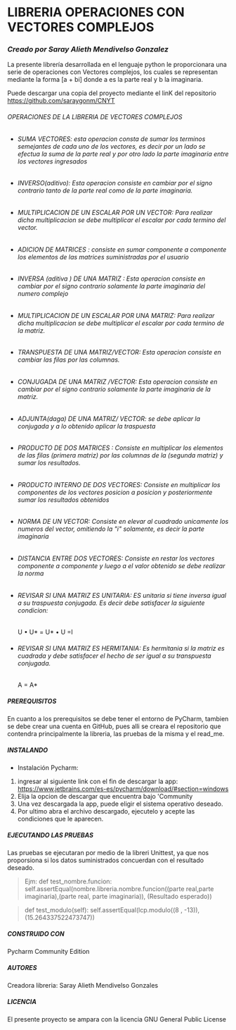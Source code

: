 # LIBRERIA OPERACIONES CON VECTORES COMPLEJOS 
### _Creado por Saray Alieth Mendivelso Gonzalez_
La presente librería desarrollada en el lenguaje python le proporcionara una serie de operaciones con Vectores complejos, los cuales se representan mediante la forma [a + bi] donde a es la parte real y b la imaginaria. 

Puede descargar una copia del proyecto mediante el linK del repositorio https://github.com/saraygonm/CNYT
###### OPERACIONES DE LA LIBRERIA DE VECTORES COMPLEJOS 
-  ###### SUMA VECTORES: esta operacion consta de sumar los terminos semejantes de cada uno de los vectores, es decir por un lado se efectua la suma de la parte real y por otro lado la parte imaginaria entre los vectores ingresados

-  ###### INVERSO(aditivo): Esta operacion consiste en cambiar por el signo contrario tanto de la parte real como de la parte imaginaria.
   
-  ###### MULTIPLICACION DE UN ESCALAR POR UN VECTOR: Para realizar dicha multiplicacion se debe multiplicar el escalar por cada termino del vector.
  
-  ###### ADICION DE MATRICES : consiste en sumar componente a componente los elementos de las matrices suministradas por el usuario
 
-  ###### INVERSA (aditiva ) DE UNA MATRIZ : Esta operacion consiste en cambiar por el signo contrario solamente la parte imaginaria del numero complejo 

-  ###### MULTIPLICACION DE UN ESCALAR POR UNA MATRIZ:  Para realizar dicha multiplicacion se debe multiplicar el escalar por cada termino de la matriz.
   
-  ###### TRANSPUESTA DE UNA MATRIZ/VECTOR: Esta operacion consiste en cambiar las filas por las columnas.
  

-  ###### CONJUGADA DE UNA MATRIZ /VECTOR: Esta operacion consiste en cambiar por el signo contrario solamente la parte imaginaria de la matriz.
  

-  ###### ADJUNTA(daga) DE UNA MATRIZ/ VECTOR: se debe aplicar la conjugada  y a lo obtenido aplicar la traspuesta 
 

-  ###### PRODUCTO DE DOS MATRICES : Consiste en multiplicar los elementos de las filas (primera matriz) por las columnas de la (segunda matriz) y sumar los resultados.


-  ###### PRODUCTO INTERNO DE DOS VECTORES: Consiste en multiplicar los componentes de los vectores posicion a posicion y posteriormente sumar los resultados obtenidos

-  ###### NORMA DE UN VECTOR: Consiste en elevar al cuadrado  unicamente los numeros del vector, omitiendo la "i" solamente, es decir la parte imaginaria 
 


-  ###### DISTANCIA ENTRE DOS VECTORES: Consiste en restar los vectores componente a componente y luego a el valor obtenido se debe realizar la norma 


-  ###### REVISAR SI UNA MATRIZ ES UNITARIA: ES  unitaria si tiene inversa igual a su traspuesta conjugada.  Es decir debe satisfacer la siguiente condicion: 
    U • U* = U* • U =I

-  ###### REVISAR SI UNA MATRIZ ES HERMITANIA: Es hermitania si la matriz es cuadrada  y debe satisfacer el hecho de ser igual a su transpuesta conjugada.
   A = A*


  
##### PREREQUISITOS 
En cuanto a los prerequisitos se debe tener el entorno de PyCharm, tambien se debe crear una cuenta en GitHub, pues alli se creara el repositorio que contendra principalmente la libreria, las pruebas de la misma y el read_me.

##### INSTALANDO 
- Instalación Pycharm:
1) ingresar al siguiente link  con el fin de descargar la app: https://www.jetbrains.com/es-es/pycharm/download/#section=windows
2) Elija la opcion de descargar que encuentra bajo 'Community
3) Una vez descargada la app, puede eligir el sistema operativo deseado.
4) Por ultimo abra el archivo descargado, ejecutelo y acepte las condiciones que le aparecen.

##### EJECUTANDO LAS PRUEBAS
Las pruebas se ejecutaran por medio de la libreri Unittest, ya que nos proporsiona si los datos suministrados concuerdan con el resultado deseado.

> Ejm: def test_nombre.funcion:
      self.assertEqual(nombre.libreria.nombre.funcion((parte real,parte imaginaria),(parte real, parte imaginaria)), (Resultado esperado))
      
> def test_modulo(self):
        self.assertEqual(lcp.modulo((8 , -13)), (15.264337522473747))
        
##### CONSTRUIDO CON
Pycharm Community Edition 

##### AUTORES
Creadora libreria: Saray Alieth Mendivelso Gonzales

##### LICENCIA
El presente proyecto se ampara con la licencia GNU General Public License






